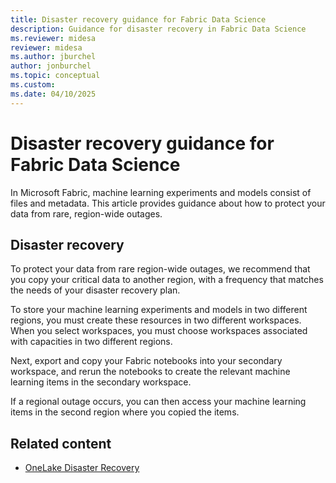```yaml
---
title: Disaster recovery guidance for Fabric Data Science
description: Guidance for disaster recovery in Fabric Data Science
ms.reviewer: midesa
reviewer: midesa
ms.author: jburchel
author: jonburchel
ms.topic: conceptual
ms.custom:
ms.date: 04/10/2025
---
```


# Disaster recovery guidance for Fabric Data Science

In Microsoft Fabric, machine learning experiments and models consist of files and metadata. This article provides guidance about how to protect your data from rare, region-wide outages.

## Disaster recovery

To protect your data from rare region-wide outages, we recommend that you copy your critical data to another region, with a frequency that matches the needs of your disaster recovery plan.

To store your machine learning experiments and models in two different regions, you must create these resources in two different workspaces. When you select workspaces, you must choose workspaces associated with capacities in two different regions.

Next, export and copy your Fabric notebooks into your secondary workspace, and rerun the notebooks to create the relevant machine learning items in the secondary workspace.

If a regional outage occurs, you can then access your machine learning items in the second region where you copied the items.

## Related content

- [OneLake Disaster Recovery](../onelake/onelake-disaster-recovery.md)
